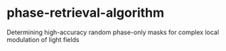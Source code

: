 # phase-retrieval-algorithm
Determining high-accuracy random phase-only masks for complex local modulation of light fields
